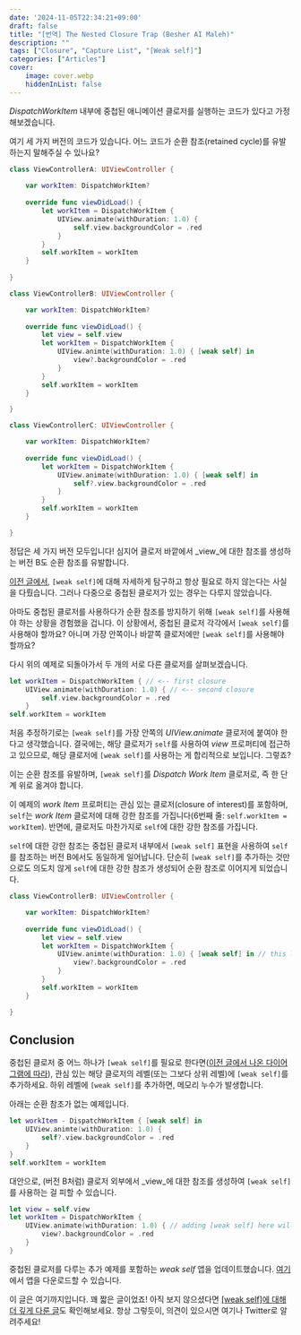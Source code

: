 ```yaml
---
date: '2024-11-05T22:34:21+09:00'
draft: false
title: "[번역] The Nested Closure Trap (Besher AI Maleh)"
description: ""
tags: ["Closure", "Capture List", "[Weak self]"]
categories: ["Articles"]
cover:
    image: cover.webp
    hiddenInList: false
---
```


_DispatchWorkItem_ 내부에 중첩된 애니메이션 클로저를 실행하는 코드가 있다고 가정해보겠습니다.

여기 세 가지 버전의 코드가 있습니다. 어느 코드가 순환 참조(retained cycle)를 유발하는지 말해주실 수 있나요?

```swift
class ViewControllerA: UIViewController {
	
    var workItem: DispatchWorkItem?
    
    override func viewDidLoad() {
    	let workItem = DispatchWorkItem {
        	UIView.animate(withDuration: 1.0) {
            	self.view.backgroundColor = .red
            }
        }
        self.workItem = workItem
    }
    
}
```

```swift
class ViewControllerB: UIViewController {

	var workItem: DispatchWorkItem?
    
    override func viewDidLoad() {
    	let view = self.view
        let workItem = DispatchWorkItem {
        	UIView.animte(withDuration: 1.0) { [weak self] in
            	view?.backgroundColor = .red
            }
        }
        self.workItem = workItem
    }

}
```

```swift
class ViewControllerC: UIViewController {

	var workItem: DispatchWorkItem?
    
    override func viewDidLoad() {
   		let workItem = DispatchWorkItem {
        	UIView.animate(withDuration: 1.0) { [weak self] in
            	self?.view.backgroundColor = .red
            }
        }
        self.workItem = workItem
    }

}
```

정답은 세 가지 버전 모두입니다! 심지어 클로저 바깥에서 _view_에 대한 참조를 생성하는 버전 B도 순환 참조를 유발합니다.

[이전 글에서](https://medium.com/flawless-app-stories/you-dont-always-need-weak-self-a778bec505ef), `[weak self]`에 대해 자세하게 탐구하고 항상 필요로 하지 않는다는 사실을 다뤘습니다. 그러나 다중으로 중첩된 클로저가 있는 경우는 다루지 않았습니다.

아마도 중첩된 클로저를 사용하다가 순환 참조를 방지하기 위해 `[weak self]`를 사용해야 하는 상황을 경험했을 겁니다. 이 상황에서, 중첩된 클로저 각각에서 `[weak self]`를 사용해야 할까요? 아니며 가장 안쪽이나 바깥쪽 클로저에만 `[weak self]`를 사용해야 할까요?

다시 위의 예제로 되돌아가서 두 개의 서로 다른 클로저를 살펴보겠습니다.

```swift
let workItem = DispatchWorkItem { // <-- first closure
	UIView.animate(withDuration: 1.0) { // <-- second closure
    	self.view.backgroundColor = .red
    }
self.workItem = workItem
```

처음 추정하기로는 `[weak self]`를 가장 안쪽의 _UIView.animate_ 클로저에 붙여야 한다고 생각했습니다. 결국에는, 해당 클로저가 `self`를 사용하여 _view_ 프로퍼티에 접근하고 있으므로, 해당 클로저에 `[weak self]`를 사용하는 게 합리적으로 보입니다. 그렇죠?

이는 순환 참조를 유발하며, `[weak self]`를 _Dispatch Work Item_ 클로저로, 즉 한 단계 위로 옮겨야 합니다.

이 예제의 _work Item_ 프로퍼티는 관심 있는 클로저(closure of interest)를 포함하며, `self`는 _work Item_ 클로저에 대해 강한 참조를 가집니다(6번째 줄: `self.workItem = workItem`). 반면에, 클로저도 마찬가지로 `self`에 대한 강한 참조를 가집니다.

`self`에 대한 강한 참조는 중첩된 클로저 내부에서 `[weak self]` 표현을 사용하여 `self`를 참조하는 버전 B에서도 동일하게 일어납니다. 단순히 `[weak self]`를 추가하는 것만으로도 의도치 않게 `self`에 대한 강한 참조가 생성되어 순환 참조로 이어지게 되었습니다.

```swift
class ViewControllerB: UIViewController {

	var workItem: DispatchWorkItem?
    
    override func viewDidLoad() {
    	let view = self.view
        let workItem = DispatchWorkItem {
        	UIView.animte(withDuration: 1.0) { [weak self] in // this leaks
            	view?.backgroundColor = .red
            }
        }
        self.workItem = workItem
    }

}
```

## Conclusion

중첩된 클로저 중 어느 하나가 `[weak self]`를 필요로 한다면([이전 글에서 나온 다이어그램에 따라](https://miro.medium.com/v2/resize:fit:3080/1*yHX-8dJrQpH7R2hfM_21MQ.png)), 관심 있는 해당 클로저의 레벨(또는 그보다 상위 레벨)에 `[weak self]`를 추가하세요. 하위 레벨에 `[weak self]`를 추가하면, 메모리 누수가 발생합니다.

아래는 순환 참조가 없는 예제입니다.

```swift
let workItem - DispatchWorkItem { [weak self] in
	UIView.animte(withDuration: 1.0) {
    	self?.view.backgroundColor = .red
    }
}
self.workItem = workItem
```

대안으로, (버전 B처럼) 클로저 외부에서 _view_에 대한 참조를 생성하여 `[weak self]`를 사용하는 걸 피할 수 있습니다.

```swift
let view = self.view
let workItem = DispatchWorkItem {
	UIView.animate(withDuration: 1.0) { // adding [weak self] here will introduce a cycle
    	view?.backgroundColor = .red
    }
}
```

중첩된 클로저를 다루는 추가 예제를 포함하는 _weak self_ 앱을 업데이트했습니다. [여기](https://github.com/almaleh/weak-self)에서 앱을 다운로드할 수 있습니다.

이 글은 여기까지입니다. 꽤 짧은 글이었죠! 아직 보지 않으셨다면 [[weak self]에 대해 더 깊게 다룬 글](https://medium.com/flawless-app-stories/you-dont-always-need-weak-self-a778bec505ef)도 확인해보세요. 항상 그렇듯이, 의견이 있으시면 여기나 Twitter로 알려주세요!





